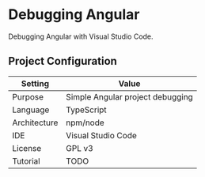 # Debugging Angular
Debugging Angular with Visual Studio Code.


## Project Configuration
| Setting | Value |
| --- | --- |
| Purpose | Simple Angular project debugging |
| Language | TypeScript |
| Architecture | npm/node |
| IDE | Visual Studio Code |
| License | GPL v3 |
| Tutorial | TODO |

